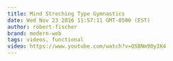 ```yaml
---
title: Mind Streching Type Gymnastics
date: Wed Nov 23 2016 11:57:11 GMT-0500 (EST)
author: robert-fischer
brand: modern-web
tags: videos, functional
video: https://www.youtube.com/watch?v=QSBNm90yIK4
---
```



